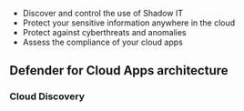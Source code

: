* Discover and control the use of Shadow IT
* Protect your sensitive information anywhere in the cloud
* Protect against cyberthreats and anomalies
* Assess the compliance of your cloud apps

## Defender for Cloud Apps architecture

### Cloud Discovery

